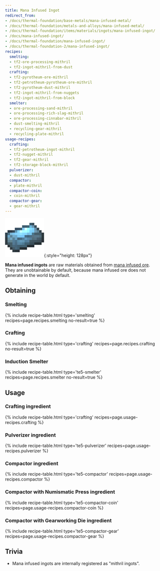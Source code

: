 ```yaml
---
title: Mana Infused Ingot
redirect_from:
- /docs/thermal-foundation/base-metals/mana-infused-metal/
- /docs/thermal-foundation/metals-and-alloys/mana-infused-metal/
- /docs/thermal-foundation/items/materials/ingots/mana-infused-ingot/
- /docs/mana-infused-ingot/
- /docs/thermal-foundation/mana-infused-ingot/
- /docs/thermal-foundation-2/mana-infused-ingot/
recipes:
  smelting:
  - tf2-ore-processing-mithril
  - tf2-ingot-mithril-from-dust
  crafting:
  - tf2-pyrotheum-ore-mithril
  - tf2-petrotheum-pyrotheum-ore-mithril
  - tf2-pyrotheum-dust-mithril
  - tf2-ingot-mithril-from-nuggets
  - tf2-ingot-mithril-from-block
  smelter:
  - ore-processing-sand-mithril
  - ore-processing-rich-slag-mithril
  - ore-processing-cinnabar-mithril
  - dust-smelting-mithril
  - recycling-gear-mithril
  - recycling-plate-mithril
usage-recipes:
  crafting:
  - tf2-petrotheum-ingot-mithril
  - tf2-nugget-mithril
  - tf2-gear-mithril
  - tf2-storage-block-mithril
  pulverizer:
  - dust-mithril
  compactor:
  - plate-mithril
  compactor-coin:
  - coin-mithril
  compactor-gear:
  - gear-mithril
---
```


![Mana infused ingot](/assets/images/thermal-foundation-2/ingot-mithril.png){:style="height: 128px"}


**Mana infused ingots** are raw materials obtained from [mana infused
ore](/docs/1.12/thermal-foundation-2/mana-infused-ore/). They are unobtainable by default, because mana
infused ore does not generate in the world by default.


Obtaining
---------

### Smelting
{% include recipe-table.html type='smelting' recipes=page.recipes.smelting no-result=true %}

### Crafting
{% include recipe-table.html type='crafting' recipes=page.recipes.crafting no-result=true %}

### Induction Smelter
{% include recipe-table.html type='te5-smelter' recipes=page.recipes.smelter no-result=true %}


Usage
-----

### Crafting ingredient
{% include recipe-table.html type='crafting' recipes=page.usage-recipes.crafting %}

### Pulverizer ingredient
{% include recipe-table.html type='te5-pulverizer' recipes=page.usage-recipes.pulverizer %}

### Compactor ingredient
{% include recipe-table.html type='te5-compactor' recipes=page.usage-recipes.compactor %}

### Compactor with Numismatic Press ingredient
{% include recipe-table.html type='te5-compactor-coin' recipes=page.usage-recipes.compactor-coin %}

### Compactor with Gearworking Die ingredient
{% include recipe-table.html type='te5-compactor-gear' recipes=page.usage-recipes.compactor-gear %}


Trivia
------

* Mana infused ingots are internally registered as "mithril ingots".
